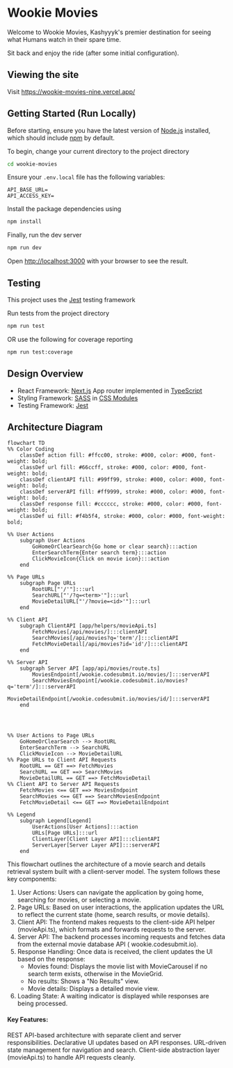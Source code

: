 # Wookie Movies

Welcome to Wookie Movies, Kashyyyk's premier destination for seeing what Humans watch in their spare time.

Sit back and enjoy the ride (after some initial configuration).

## Viewing the site

Visit https://wookie-movies-nine.vercel.app/

## Getting Started (Run Locally)

Before starting, ensure you have the latest version of [Node.js](https://nodejs.org/en) installed, which should
include [npm](https://docs.npmjs.com/)
by default.

To begin, change your current directory to the project directory

```bash
cd wookie-movies
```

Ensure your ```.env.local``` file has the following variables:

```code
API_BASE_URL=
API_ACCESS_KEY=
```

Install the package dependencies using

```bash
npm install
```

Finally, run the dev server

```bash
npm run dev
```

Open [http://localhost:3000](http://localhost:3000) with your browser to see the result.

## Testing

This project uses the [Jest](https://jestjs.io/) testing framework

Run tests from the project directory

```bash
npm run test
```

OR use the following for coverage reporting

```bash
npm run test:coverage
```

## Design Overview

- React Framework: [Next.js](https://nextjs.org/docs) App router implemented
  in [TypeScript](https://www.typescriptlang.org/docs/)
- Styling Framework: [SASS](https://sass-lang.com/documentation/)
  in [CSS Modules](https://github.com/css-modules/css-modules)
- Testing Framework: [Jest](https://jestjs.io/)

## Architecture Diagram

```mermaid
flowchart TD
%% Color Coding
    classDef action fill: #ffcc00, stroke: #000, color: #000, font-weight: bold;
    classDef url fill: #66ccff, stroke: #000, color: #000, font-weight: bold;
    classDef clientAPI fill: #99ff99, stroke: #000, color: #000, font-weight: bold;
    classDef serverAPI fill: #ff9999, stroke: #000, color: #000, font-weight: bold;
    classDef response fill: #cccccc, stroke: #000, color: #000, font-weight: bold;
    classDef ui fill: #f4b5f4, stroke: #000, color: #000, font-weight: bold;

%% User Actions
    subgraph User Actions
        GoHomeOrClearSearch{Go home or clear search}:::action
        EnterSearchTerm{Enter search term}:::action
        ClickMovieIcon{Click on movie icon}:::action
    end

%% Page URLs
    subgraph Page URLs
        RootURL["'/'"]:::url
        SearchURL["'/?q=<term>'"]:::url
        MovieDetailURL["'/?movie=<id>'"]:::url
    end

%% Client API
    subgraph ClientAPI [app/helpers/movieApi.ts]
        FetchMovies[/api/movies/]:::clientAPI
        SearchMovies[/api/movies?q='term'/]:::clientAPI
        FetchMovieDetail[/api/movies?id='id'/]:::clientAPI
    end

%% Server API
    subgraph Server API [app/api/movies/route.ts]
        MoviesEndpoint[/wookie.codesubmit.io/movies/]:::serverAPI
        SearchMoviesEndpoint[/wookie.codesubmit.io/movies?q='term'/]:::serverAPI
        MovieDetailEndpoint[/wookie.codesubmit.io/movies/id/]:::serverAPI
    end




%% User Actions to Page URLs
    GoHomeOrClearSearch --> RootURL
    EnterSearchTerm --> SearchURL
    ClickMovieIcon --> MovieDetailURL
%% Page URLs to Client API Requests
    RootURL == GET ==> FetchMovies
    SearchURL == GET ==> SearchMovies
    MovieDetailURL == GET ==> FetchMovieDetail
%% Client API to Server API Requests
    FetchMovies <== GET ==> MoviesEndpoint
    SearchMovies <== GET ==> SearchMoviesEndpoint
    FetchMovieDetail <== GET ==> MovieDetailEndpoint

%% Legend
    subgraph Legend[Legend]
        UserActions[User Actions]:::action
        URLs[Page URLs]:::url
        ClientLayer[Client Layer API]:::clientAPI
        ServerLayer[Server Layer API]:::serverAPI
    end

```

This flowchart outlines the architecture of a movie search and details retrieval system built with a client-server
model. The system follows these key components:

1. User Actions: Users can navigate the application by going home, searching for movies, or selecting a movie.
2. Page URLs: Based on user interactions, the application updates the URL to reflect the current state (home, search
   results, or movie details).
3. Client API: The frontend makes requests to the client-side API helper (movieApi.ts), which formats and forwards
   requests to the server.
4. Server API: The backend processes incoming requests and fetches data from the external movie database API (
   wookie.codesubmit.io).
5. Response Handling: Once data is received, the client updates the UI based on the response:
    - Movies found: Displays the movie list with MovieCarousel if no search term exists, otherwise in the MovieGrid.
    - No results: Shows a "No Results" view.
    - Movie details: Displays a detailed movie view.
6. Loading State: A waiting indicator is displayed while responses are being processed.

#### Key Features:

REST API-based architecture with separate client and server responsibilities.
Declarative UI updates based on API responses.
URL-driven state management for navigation and search.
Client-side abstraction layer (movieApi.ts) to handle API requests cleanly.
